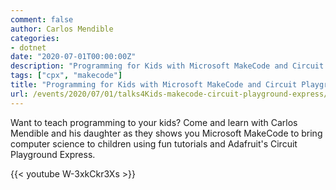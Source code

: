 ```yaml
---
comment: false
author: Carlos Mendible
categories:
- dotnet
date: "2020-07-01T00:00:00Z"
description: "Programming for Kids with Microsoft MakeCode and Circuit Playground Express"
tags: ["cpx", "makecode"]
title: "Programming for Kids with Microsoft MakeCode and Circuit Playground Express"
url: /events/2020/07/01/talks4Kids-makecode-circuit-playground-express/
---
```


Want to teach programming to your kids? Come and learn with Carlos Mendible and his daughter as they shows you Microsoft MakeCode to bring computer science to children using fun tutorials and Adafruit's Circuit Playground Express.

{{< youtube W-3xkCkr3Xs >}}
